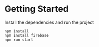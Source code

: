 # Getting Started
Install the dependencies and run the project
```
npm install
npm install firebase
npm run start
```

